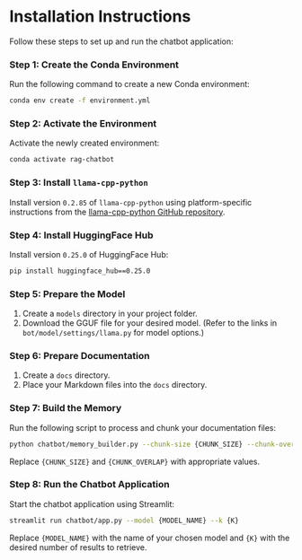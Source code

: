# Installation Instructions

Follow these steps to set up and run the chatbot application:

### Step 1: Create the Conda Environment
Run the following command to create a new Conda environment:
```bash
conda env create -f environment.yml
```

### Step 2: Activate the Environment
Activate the newly created environment:
```bash
conda activate rag-chatbot
```

### Step 3: Install `llama-cpp-python`
Install version `0.2.85` of `llama-cpp-python` using platform-specific instructions from the [llama-cpp-python GitHub repository](https://github.com/abetlen/llama-cpp-python).

### Step 4: Install HuggingFace Hub
Install version `0.25.0` of HuggingFace Hub:
```bash
pip install huggingface_hub==0.25.0
```

### Step 5: Prepare the Model
1. Create a `models` directory in your project folder.
2. Download the GGUF file for your desired model. (Refer to the links in `bot/model/settings/llama.py` for model options.)

### Step 6: Prepare Documentation
1. Create a `docs` directory.
2. Place your Markdown files into the `docs` directory.

### Step 7: Build the Memory
Run the following script to process and chunk your documentation files:
```bash
python chatbot/memory_builder.py --chunk-size {CHUNK_SIZE} --chunk-overlap {CHUNK_OVERLAP}
```
Replace `{CHUNK_SIZE}` and `{CHUNK_OVERLAP}` with appropriate values.

### Step 8: Run the Chatbot Application
Start the chatbot application using Streamlit:
```bash
streamlit run chatbot/app.py --model {MODEL_NAME} --k {K}
```
Replace `{MODEL_NAME}` with the name of your chosen model and `{K}` with the desired number of results to retrieve.
